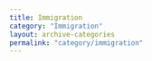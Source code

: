 ```yaml
---
title: Immigration
category: "Immigration"
layout: archive-categories
permalink: "category/immigration"
---
```

